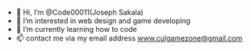- 👋 Hi, I’m @Code00011(Joseph Sakala)
- 👀 I’m interested in web design and game developing
- 🌱 I’m currently learning how to code
- 📫 contact me via my email address 
 www.culgamezone@gmail.com

<!---
Code00011/Code00011 is a ✨ special ✨ repository because its `README.md` (this file) appears on your GitHub profile.
You can click the Preview link to take a look at your changes.
--->
